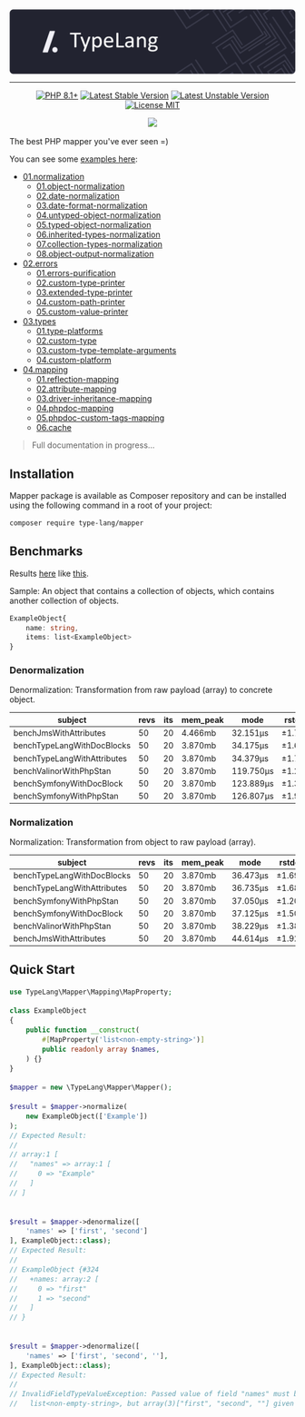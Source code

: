 <a href="https://github.com/php-type-language" target="_blank">
    <img align="center" src="https://github.com/php-type-language/.github/blob/master/assets/dark.png?raw=true">
</a>

---

<p align="center">
    <a href="https://packagist.org/packages/type-lang/mapper"><img src="https://poser.pugx.org/type-lang/mapper/require/php?style=for-the-badge" alt="PHP 8.1+"></a>
    <a href="https://packagist.org/packages/type-lang/mapper"><img src="https://poser.pugx.org/type-lang/mapper/version?style=for-the-badge" alt="Latest Stable Version"></a>
    <a href="https://packagist.org/packages/type-lang/mapper"><img src="https://poser.pugx.org/type-lang/mapper/v/unstable?style=for-the-badge" alt="Latest Unstable Version"></a>
    <a href="https://raw.githubusercontent.com/php-type-language/mapper/blob/master/LICENSE"><img src="https://poser.pugx.org/type-lang/mapper/license?style=for-the-badge" alt="License MIT"></a>
</p>
<p align="center">
    <a href="https://github.com/php-type-language/mapper/actions"><img src="https://github.com/php-type-language/mapper/workflows/tests/badge.svg"></a>
</p>

The best PHP mapper you've ever seen =)

You can see some [examples here](/example):

- [01.normalization](/example/01.normalization)
  - [01.object-normalization](/example/01.normalization/01.object-normalization.php)
  - [02.date-normalization](/example/01.normalization/02.date-normalization.php)
  - [03.date-format-normalization](/example/01.normalization/03.date-format-normalization.php)
  - [04.untyped-object-normalization](/example/01.normalization/04.untyped-object-normalization.php)
  - [05.typed-object-normalization](/example/01.normalization/05.typed-object-normalization.php)
  - [06.inherited-types-normalization](/example/01.normalization/06.inherited-types-normalization.php)
  - [07.collection-types-normalization](/example/01.normalization/07.collection-types-normalization.php)
  - [08.object-output-normalization](/example/01.normalization/08.object-output-normalization.php)
- [02.errors](/example/02.errors)
  - [01.errors-purification](/example/02.errors/01.errors-purification.php)
  - [02.custom-type-printer](/example/02.errors/02.custom-type-printer.php)
  - [03.extended-type-printer](/example/02.errors/03.extended-type-printer.php)
  - [04.custom-path-printer](/example/02.errors/04.custom-path-printer.php)
  - [05.custom-value-printer](/example/02.errors/05.custom-value-printer.php)
- [03.types](/example/03.types)
  - [01.type-platforms](/example/03.types/01.type-platforms.php)
  - [02.custom-type](/example/03.types/02.custom-type.php)
  - [03.custom-type-template-arguments](/example/03.types/03.custom-type-template-arguments.php)
  - [04.custom-platform](/example/03.types/04.custom-platform.php)
- [04.mapping](/example/04.mapping)
  - [01.reflection-mapping](/example/04.mapping/01.reflection-mapping.php)
  - [02.attribute-mapping](/example/04.mapping/02.attribute-mapping.php)
  - [03.driver-inheritance-mapping](/example/04.mapping/03.driver-inheritance-mapping.php)
  - [04.phpdoc-mapping](/example/04.mapping/04.phpdoc-mapping.php)
  - [05.phpdoc-custom-tags-mapping](/example/04.mapping/05.phpdoc-custom-tags-mapping.php)
  - [06.cache](/example/04.mapping/06.cache.php)
  
> Full documentation in progress...

## Installation

Mapper package is available as Composer repository and can be installed
using the following command in a root of your project:

```sh
composer require type-lang/mapper
```

## Benchmarks

Results [here](https://github.com/php-type-language/mapper/actions/workflows/bench.yml) 
like [this](https://github.com/php-type-language/mapper/actions/runs/11354044353/job/31580400799#step:7:34).

Sample: An object that contains a collection of objects, which contains 
another collection of objects.

```typescript
ExampleObject{
    name: string,
    items: list<ExampleObject>
}
```

### Denormalization

Denormalization: Transformation from raw payload (array) to concrete object.

| subject                     | revs | its | mem_peak | mode      | rstdev |
|-----------------------------|------|-----|----------|-----------|--------|
| benchJmsWithAttributes      | 50   | 20  | 4.466mb  | 32.151μs  | ±1.70% |
| benchTypeLangWithDocBlocks  | 50   | 20  | 3.870mb  | 34.175μs  | ±1.61% |
| benchTypeLangWithAttributes | 50   | 20  | 3.870mb  | 34.379μs  | ±1.77% |
| benchValinorWithPhpStan     | 50   | 20  | 3.870mb  | 119.750μs | ±1.21% |
| benchSymfonyWithDocBlock    | 50   | 20  | 3.870mb  | 123.889μs | ±1.35% |
| benchSymfonyWithPhpStan     | 50   | 20  | 3.870mb  | 126.807μs | ±1.94% |

### Normalization

Normalization: Transformation from object to raw payload (array).

| subject                     | revs | its | mem_peak | mode     | rstdev |
|-----------------------------|------|-----|----------|----------|--------|
| benchTypeLangWithDocBlocks  | 50   | 20  | 3.870mb  | 36.473μs | ±1.69% |
| benchTypeLangWithAttributes | 50   | 20  | 3.870mb  | 36.735μs | ±1.68% |
| benchSymfonyWithPhpStan     | 50   | 20  | 3.870mb  | 37.050μs | ±1.20% |
| benchSymfonyWithDocBlock    | 50   | 20  | 3.870mb  | 37.125μs | ±1.50% |
| benchValinorWithPhpStan     | 50   | 20  | 3.870mb  | 38.229μs | ±1.38% |
| benchJmsWithAttributes      | 50   | 20  | 3.870mb  | 44.614μs | ±1.92% |


## Quick Start

```php
use TypeLang\Mapper\Mapping\MapProperty;

class ExampleObject
{
    public function __construct(
        #[MapProperty('list<non-empty-string>')]
        public readonly array $names,
    ) {}
}

$mapper = new \TypeLang\Mapper\Mapper();

$result = $mapper->normalize(
    new ExampleObject(['Example'])
);
// Expected Result:
//
// array:1 [
//   "names" => array:1 [
//     0 => "Example"
//   ]
// ]


$result = $mapper->denormalize([
    'names' => ['first', 'second']
], ExampleObject::class);
// Expected Result:
//
// ExampleObject {#324
//   +names: array:2 [
//     0 => "first"
//     1 => "second"
//   ]
// }


$result = $mapper->denormalize([
    'names' => ['first', 'second', ''],
], ExampleObject::class);
// Expected Result:
//
// InvalidFieldTypeValueException: Passed value of field "names" must be of type
//   list<non-empty-string>, but array(3)["first", "second", ""] given at $.names[2]
```
